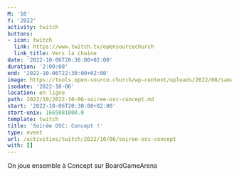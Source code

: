 ```yaml
---
M: '10'
Y: '2022'
activity: twitch
buttons:
- icon: twitch
  link: https://www.twitch.tv/opensourcechurch
  link_title: Vers la chaine
date: '2022-10-06T20:30:00+02:00'
duration: '2:00:00'
end: '2022-10-06T22:30:00+02:00'
image: https://tools.open-source.church/wp-content/uploads/2022/08/samantha-gades-LA6XfeVI5_c-unsplash-scaled.jpg
isodate: '2022-10-06'
location: en ligne
path: 2022/10/2022-10-06-soiree-osc-concept.md
start: '2022-10-06T20:30:00+02:00'
start-unix: 1665081000.0
template: twitch
title: 'Soirée OSC: Concept !'
type: event
url: /activities/twitch/2022/10/06/soiree-osc-concept
with: []
---
```

On joue ensemble à Concept sur BoardGameArena